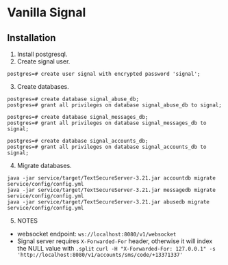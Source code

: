 Vanilla Signal
==============

Installation
------------
1. Install postgresql.
2. Create signal user.
```
postgres=# create user signal with encrypted password 'signal';
```
3. Create databases.
```
postgres=# create database signal_abuse_db;
postgres=# grant all privileges on database signal_abuse_db to signal;

postgres=# create database signal_messages_db;
postgres=# grant all privileges on database signal_messages_db to signal;

postgres=# create database signal_accounts_db;
postgres=# grant all privileges on database signal_accounts_db to signal;
```

4. Migrate databases.
```
java -jar service/target/TextSecureServer-3.21.jar accountdb migrate service/config/config.yml
java -jar service/target/TextSecureServer-3.21.jar messagedb migrate service/config/config.yml
java -jar service/target/TextSecureServer-3.21.jar abusedb migrate service/config/config.yml
```

5. NOTES
* websocket endpoint: `ws://localhost:8080/v1/websocket`
* Signal server requires `X-Forwarded-For` header, otherwise it will index the NULL value with `.split`
`curl -H "X-Forwarded-For: 127.0.0.1" -s 'http://localhost:8080/v1/accounts/sms/code/+13371337'`